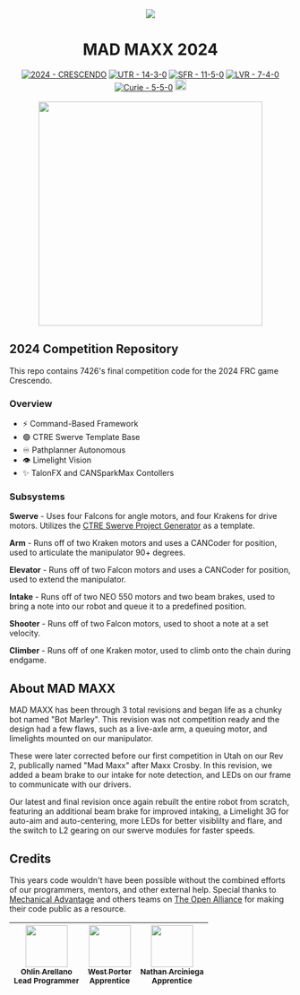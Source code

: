 ﻿<div align="center">
    <img src="https://i.imgur.com/A0nEszi.png">
</div>

<h1 align="center">MAD MAXX 2024</h1>

<div align="center">
    <a href="https://firstfrc.blob.core.windows.net/frc2024/Manual/2024GameManual.pdf" target="_blank"><img src="https://img.shields.io/badge/2024-CRESCENDO-00b96b?logo=first" alt="2024 - CRESCENDO"></a>
    <a href="https://www.thebluealliance.com/event/2024utwv" target="_blank"><img src="https://img.shields.io/badge/UTR-14--3--0-3f51b5" alt="UTR - 14-3-0"></a>
    <a href="https://www.thebluealliance.com/event/2024casf" target="_blank"><img src="https://img.shields.io/badge/SFR-11--5--0-c01ced" alt="SFR - 11-5-0"></a>
    <a href="https://www.thebluealliance.com/event/2024nvlv" target="_blank"><img src="https://img.shields.io/badge/LVR-7--4--0-ed1c24" alt="LVR - 7-4-0"></a>
    <a href="https://www.thebluealliance.com/event/2024cur" target="_blank"><img src="https://img.shields.io/badge/Curie-5--5--0-e69d00" alt="Curie - 5-5-0"></a>
    <a href="https://www.statbotics.io/team/7426/2024" target="_blank"><img width="20" height="20" src="https://www.statbotics.io/circ_favicon.ico"></a>
</div>
<br>
<div align="center">
    <img src="https://i.imgur.com/Fm0PJIk.png" width="400">
</div>

## 2024 Competition Repository

This repo contains 7426's final competition code for the 2024 FRC game Crescendo. 

### Overview

- ⚡&nbsp;Command-Based Framework
- 🟢&nbsp;CTRE Swerve Template Base
- ♾️&nbsp;Pathplanner Autonomous
- 👁️&nbsp;Limelight Vision
- ✨&nbsp;TalonFX and CANSparkMax Contollers

### Subsystems

**Swerve** - Uses four Falcons for angle motors, and four Krakens for drive motors. Utilizes the [CTRE Swerve Project Generator](https://pro.docs.ctr-electronics.com/en/latest/docs/tuner/tuner-swerve/index.html) as a template.

**Arm** - Runs off of two Kraken motors and uses a CANCoder for position, used to articulate the manipulator 90+ degrees.

**Elevator** - Runs off of two Falcon motors and uses a CANCoder for position, used to extend the manipulator.

**Intake** - Runs off of two NEO 550 motors and two beam brakes, used to bring a note into our robot and queue it to a predefined position.

**Shooter** - Runs off of two Falcon motors, used to shoot a note at a set velocity.

**Climber** - Runs off of one Kraken motor, used to climb onto the chain during endgame.


## About MAD MAXX

MAD MAXX has been through 3 total revisions and began life as a chunky bot named "Bot Marley". This revision was not competition ready and the design had a few flaws, such as a live-axle arm, a queuing motor, and limelights mounted on our manipulator. 

These were later corrected before our first competition in Utah on our Rev 2, publically named "Mad Maxx" after Maxx Crosby. In this revision, we added a beam brake to our intake for note detection, and LEDs on our frame to communicate with our drivers.

Our latest and final revision once again rebuilt the entire robot from scratch, featuring an additional beam brake for improved intaking, a Limelight 3G for auto-aim and auto-centering, more LEDs for better visiblilty and flare, and the switch to L2 gearing on our swerve modules for faster speeds.

## Credits

This years code wouldn't have been possible without the combined efforts of our programmers, mentors, and other external help. Special thanks to [Mechanical Advantage](https://github.com/Mechanical-Advantage) and others teams on [The Open Alliance](https://www.theopenalliance.com/teams/2024/) for making their code public as a resource.

<div align="center">

| [<img src="https://avatars.githubusercontent.com/u/32149826?v=4" width="75px;"/><br /><sub>Ohlin Arellano</sub>](https://github.com/murphy28)<br /> <sub>Lead Programmer</sub>|  [<img src="https://avatars.githubusercontent.com/u/149628585?v=4" width="75px;"/><br /><sub>West Porter</sub>](https://github.com/westernGui)<br /> <sub>Apprentice</sub>|  [<img src="https://avatars.githubusercontent.com/u/95384605?v=4" width="75px;"/><br /><sub>Nathan Arciniega</sub>](https://github.com/devtriangulumketchup)<br /> <sub>Apprentice</sub>|
| :---: | :---: | :---: |

</div>
